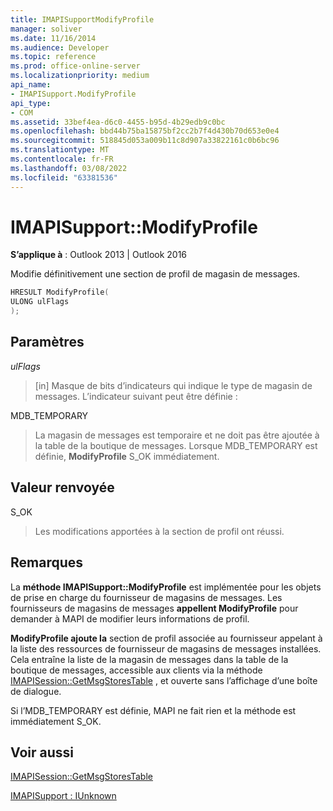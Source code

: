 ```yaml
---
title: IMAPISupportModifyProfile
manager: soliver
ms.date: 11/16/2014
ms.audience: Developer
ms.topic: reference
ms.prod: office-online-server
ms.localizationpriority: medium
api_name:
- IMAPISupport.ModifyProfile
api_type:
- COM
ms.assetid: 33bef4ea-d6c0-4455-b95d-4b29edb9c0bc
ms.openlocfilehash: bbd44b75ba15875bf2cc2b7f4d430b70d653e0e4
ms.sourcegitcommit: 518845d053a009b11c8d907a33822161c0b6bc96
ms.translationtype: MT
ms.contentlocale: fr-FR
ms.lasthandoff: 03/08/2022
ms.locfileid: "63381536"
---
```

# <a name="imapisupportmodifyprofile"></a>IMAPISupport::ModifyProfile

  
  
**S’applique à** : Outlook 2013 | Outlook 2016 
  
Modifie définitivement une section de profil de magasin de messages.
  
```cpp
HRESULT ModifyProfile(
ULONG ulFlags
);
```

## <a name="parameters"></a>Paramètres

 _ulFlags_
  
> [in] Masque de bits d’indicateurs qui indique le type de magasin de messages. L’indicateur suivant peut être définie :
    
MDB_TEMPORARY 
  
> La magasin de messages est temporaire et ne doit pas être ajoutée à la table de la boutique de messages. Lorsque MDB_TEMPORARY est définie, **ModifyProfile** S_OK immédiatement. 
    
## <a name="return-value"></a>Valeur renvoyée

S_OK 
  
> Les modifications apportées à la section de profil ont réussi.
    
## <a name="remarks"></a>Remarques

La **méthode IMAPISupport::ModifyProfile** est implémentée pour les objets de prise en charge du fournisseur de magasins de messages. Les fournisseurs de magasins de messages **appellent ModifyProfile** pour demander à MAPI de modifier leurs informations de profil. 
  
 **ModifyProfile ajoute la** section de profil associée au fournisseur appelant à la liste des ressources de fournisseur de magasins de messages installées. Cela entraîne la liste de la magasin de messages dans la table de la boutique de messages, accessible aux clients via la méthode [IMAPISession::GetMsgStoresTable](imapisession-getmsgstorestable.md) , et ouverte sans l’affichage d’une boîte de dialogue. 
  
Si l’MDB_TEMPORARY est définie, MAPI ne fait rien et la méthode est immédiatement S_OK.
  
## <a name="see-also"></a>Voir aussi



[IMAPISession::GetMsgStoresTable](imapisession-getmsgstorestable.md)
  
[IMAPISupport : IUnknown](imapisupportiunknown.md)

